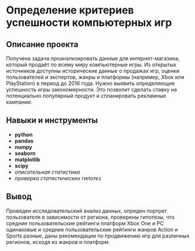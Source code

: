# Определение критериев успешности компьютерных игр

## Описание проекта

Получена задача проанализировать данные для интернет-магазина, который продаёт по всему миру компьютерные игры. Из открытых источников доступны исторические данные о продажах игр, оценки пользователей и экспертов, жанры и платформы (например, Xbox или PlayStation) в период до 2016 года. Нужно выявить определяющие успешность игры закономерности. Это позволит сделать ставку на потенциально популярный продукт и спланировать рекламные кампании.

## Навыки и инструменты

- **python**
- **pandas**
- **numpy**
- **seaborn**
- **matplotlib**
- **scipy**
- *описательная статистика*
- *проверка статистических гипотез*

## Вывод

Проведен исследовательский анализ данных, опреден портрет пользователя в зависимости от региона, 
проверены гипотезы, что средние пользовательские рейтинги платформ Xbox One и PC одинаковые и средние пользовательские рейтинги жанров Action и Sports разные, 
даны рекомендации по продвижению игр для различных регионов, исходя из жанров и платформ. 

 
